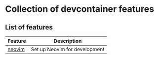 # Collection of devcontainer features

## List of features
| Feature | Description |
|-----|-----|
| [neovim](./src/neovim) | Set up Neovim for development |


